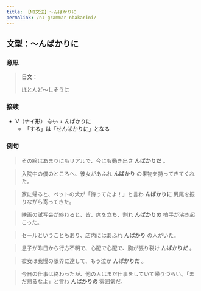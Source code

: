 ```yaml
---
title: 【N1文法】〜んばかりに
permalink: /n1-grammar-nbakarini/
---
```


## 文型：〜んばかりに

### 意思

> **日文：**
> 
> ほとんど〜しそうに


### 接续

* V（ナイ形） ~~ない~~ + んばかりに
    * 「する」は「せんばかりに」となる

### 例句

> その絵はあまりにもリアルで、今にも動き出さ **んばかりだ** 。

> 入院中の僕のところへ、彼女があふれ **んばかり** の果物を持ってきてくれた。

> 家に帰ると、ペットの犬が「待ってたよ！」と言わ **んばかりに** 尻尾を振りながら寄ってきた。

> 映画の試写会が終わると、皆、席を立ち、割れ **んばかりの** 拍手が沸き起こった。

> セールということもあり、店内にはあふれ **んばかり** の人がいた。

> 息子が昨日から行方不明で、心配で心配で、胸が張り裂け **んばかりだ** 。

> 彼女は我慢の限界に達して、もう泣か **んばかりだ** 。

> 今日の仕事は終わったが、他の人はまだ仕事をしていて帰りづらい。「まだ帰るなよ」と言わ **んばかりの** 雰囲気だ。

